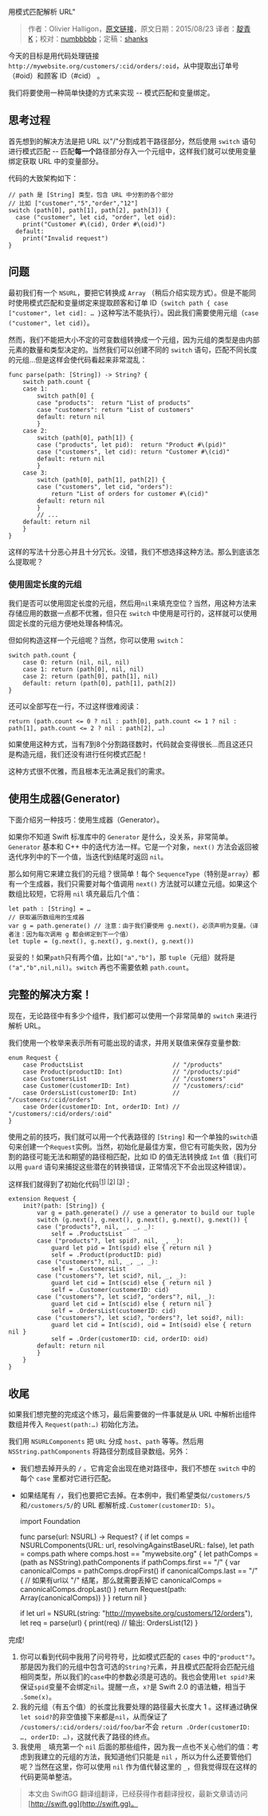 用模式匹配解析 URL"

> 作者：Olivier Halligon，[原文链接](http://alisoftware.github.io/swift/pattern-matching/2015/08/23/urls-and-pattern-matching/)，原文日期：2015/08/23
> 译者：[靛青K](http://blog.dianqk.org/)；校对：[numbbbbb](http://numbbbbb.com/)；定稿：[shanks](http://codebuild.me/)
  









今天的目标是用代码处理链接 `http://mywebsite.org/customers/:cid/orders/:oid`，从中提取出订单号（#oid）和顾客 ID（#cid） 。  

我们将要使用一种简单快捷的方式来实现 -- 模式匹配和变量绑定。 

   

## 思考过程

首先想到的解决方法是把 URL 以"/"分割成若干路径部分，然后使用 `switch` 语句进行模式匹配 -- 匹配**每一个**路径部分存入一个元组中，这样我们就可以使用变量绑定获取 URL 中的变量部分。   

代码的大致架构如下：    

    
    // path 是 [String] 类型，包含 URL 中分割的各个部分
    // 比如 ["customer","5","order","12"]
    switch (path[0], path[1], path[2], path[3]) {
      case ("customer", let cid, "order", let oid):
        print("Customer #\(cid), Order #\(oid)")
      default:
        print("Invalid request")
    }    

## 问题

最初我们有一个 `NSURL`，要把它转换成 `Array` （稍后介绍实现方式）。但是不能同时使用模式匹配和变量绑定来提取顾客和订单 ID（`switch path { case ["customer", let cid]: … }`这种写法不能执行）。因此我们需要使用元组（`case ("customer", let cid)`）。

然而，我们不能把大小不定的可变数组转换成一个元组，因为元组的类型是由内部元素的数量和类型决定的。当然我们可以创建不同的 `switch` 语句，匹配不同长度的元组…但是这样会使代码看起来非常混乱：   

    
    func parse(path: [String]) -> String? {
        switch path.count {
        case 1:
            switch path[0] {
            case "products":  return "List of products"
            case "customers": return "List of customers"
            default: return nil
            }
        case 2:
            switch (path[0], path[1]) {
            case ("products", let pid):  return "Product #\(pid)"
            case ("customers", let cid): return "Customer #\(cid)"
            default: return nil
            }
        case 3:
            switch (path[0], path[1], path[2]) {
            case ("customers", let cid, "orders"):
                return "List of orders for customer #\(cid)"
            default: return nil
            }
            // ...
        default: return nil
        }
    }    

这样的写法十分恶心并且十分冗长。没错，我们不想选择这种方法。那么到底该怎么提取呢？   

### 使用固定长度的元组   

我们是否可以使用固定长度的元组，然后用`nil`来填充空位？当然，用这种方法来存储应用的数据一点都不优雅，但只在 `switch` 中使用是可行的，这样就可以使用固定长度的元组方便地处理各种情况。   

但如何构造这样一个元组呢？当然，你可以使用 `switch`：    

    
    switch path.count {
        case 0: return (nil, nil, nil)
        case 1: return (path[0], nil, nil)
        case 2: return (path[0], path[1], nil)
        default: return (path[0], path[1], path[2])
    }   

还可以全部写在一行，不过这样很难阅读：   

    
    return (path.count <= 0 ? nil : path[0], path.count <= 1 ? nil : path[1], path.count <= 2 ? nil : path[2], …)   

如果使用这种方式，当有7到8个分割路径数时，代码就会变得很长…而且这还只是构造元组，我们还没有进行任何模式匹配！   

这种方式很不优雅，而且根本无法满足我们的需求。   

## 使用生成器(Generator)  

下面介绍另一种技巧：使用生成器（Generator）。

如果你不知道 Swift 标准库中的 `Generator` 是什么，没关系，非常简单。`Generator` 基本和 C++ 中的迭代方法一样。它是一个对象，`next()` 方法会返回被迭代序列中的下一个值，当迭代到结尾时返回 `nil`。   

那么如何用它来建立我们的元组？很简单！每个 `SequenceType`（特别是`array`）都有一个生成器，我们只需要对每个值调用 `next()` 方法就可以建立元组。如果这个数组比较短，它将用 `nil` 填充最后几个值：    

    
    let path : [String] = …
    // 获取遍历数组用的生成器
    var g = path.generate() // 注意：由于我们要使用 g.next()，必须声明为变量。（译者注：因为每次调用 g 都会绑定到下一个值）
    let tuple = (g.next(), g.next(), g.next(), g.next())   

妥妥的！如果`path`只有两个值，比如`["a","b"]`，那 `tuple`（元组）就将是`("a","b",nil,nil)`。`switch` 再也不需要依赖 `path.count`。

## 完整的解决方案！   

现在，无论路径中有多少个组件，我们都可以使用一个非常简单的 `switch` 来进行解析 URL。

我们使用一个枚举来表示所有可能出现的请求，并用关联值来保存变量参数:    

    
    enum Request {
        case ProductsList                         // "/products"
        case Product(productID: Int)              // "/products/:pid"
        case CustomersList                        // "/customers"
        case Customer(customerID: Int)            // "/customers/:cid"
        case OrdersList(customerID: Int)          // "/customers/:cid/orders"
        case Order(customerID: Int, orderID: Int) // "/customers/:cid/orders/:oid"
    }    

使用之前的技巧，我们就可以用一个代表路径的 `[String]` 和一个单独的`switch`语句来创建一个`Request`实例。当然，初始化是最佳方案，但它有可能失败，因为分割的路径可能无法和期望的路径相匹配，比如 ID 的值无法转换成 `Int` 值（我们可以用 `guard` 语句来捕捉这些潜在的转换错误，正常情况下不会出现这种错误）。    

这样我们就得到了初始化代码<sup>[[1]](#fn1) [[2]](#fn2) [[3]](#fn3)</sup>：    

    
    extension Request {
        init?(path: [String]) {
            var g = path.generate() // use a generator to build our tuple
            switch (g.next(), g.next(), g.next(), g.next(), g.next()) {
            case ("products"?, nil, _, _, _):
                self = .ProductsList
            case ("products"?, let spid?, nil, _, _):
                guard let pid = Int(spid) else { return nil }
                self = .Product(productID: pid)
            case ("customers"?, nil, _, _, _):
                self = .CustomersList
            case ("customers"?, let scid?, nil, _, _):
                guard let cid = Int(scid) else { return nil }
                self = .Customer(customerID: cid)
            case ("customers"?, let scid?, "orders"?, nil, _):
                guard let cid = Int(scid) else { return nil }
                self = .OrdersList(customerID: cid)
            case ("customers"?, let scid?, "orders"?, let soid?, nil):
                guard let cid = Int(scid), oid = Int(soid) else { return nil }
                self = .Order(customerID: cid, orderID: oid)
            default: return nil
            }
        }
    }     

## 收尾   

如果我们想完整的完成这个练习，最后需要做的一件事就是从 URL 
中解析出组件数组并传入 `Request(path:…)` 初始化方法。    

我们用 `NSURLComponents` 把 `URL` 分成 `host`、`path` 等等。然后用 `NSString.pathComponents` 将路径分割成目录数组。另外：   

* 我们想去掉开头的 `/` 。它肯定会出现在绝对路径中，我们不想在 `switch` 中的每个 `case` 里都对它进行匹配。
* 如果结尾有 `/`，我们也要把它去掉。在本例中，我们希望类似`/customers/5`和`/customers/5/`的 URL 都解析成`.Customer(customerID: 5)`。

    
    import Foundation
    
    func parse(url: NSURL) -> Request? {
        if let comps = NSURLComponents(URL: url, resolvingAgainstBaseURL: false),
            let path = comps.path where comps.host == "mywebsite.org"
        {
            let pathComps = (path as NSString).pathComponents
            if pathComps.first == "/" {
                var canonicalComps = pathComps.dropFirst()
                if canonicalComps.last == "/" {
                    // 如果有url以 "/" 结尾，那么就需要丢掉它
                    canonicalComps = canonicalComps.dropLast()
                }
                return Request(path: Array(canonicalComps))
            }
        }
        return nil
    }
    
    if let url = NSURL(string: "http://mywebsite.org/customers/12/orders"),
        let req = parse(url) {
        print(req) // 输出: OrdersList(12)
    }    

完成!


<a name="fn1"></a>
1. 你可以看到代码中我用了问号符号，比如模式匹配的 `cases` 中的`"product"?`。那是因为我们的元组中包含可选的`String?`元素，并且模式匹配将会匹配元组相同类型，所以我们的`case`中的参数必须是可选的。我也会使用`let spid?`来保证`spid`变量不会绑定`nil`。提醒一点，`x?`是 Swift 2.0 的语法糖，相当于 `.Some(x)`。        
<a name="fn2"></a>
2. 我的元组（有五个值）的长度比我要处理的路径最大长度大 1 。这样通过确保`let soid?`的非空值接下来都是`nil`，从而保证了 `/customers/:cid/orders/:oid/foo/bar`不会 `return .Order(customerID: …, orderID: …)`，这就代表了路径的终点。         
<a name="fn3"></a>
3. 我使用 `_` 填充第一个 `nil` 后面的那些组件，因为我一点也不关心他们的值：考虑到我建立的元组的方法，我知道他们只能是 `nil` ，所以为什么还要管他们呢？当然在这里，你可以使用 `nil` 作为值代替这里的 `_`，但我觉得现在这样的代码更简单整洁。      
> 本文由 SwiftGG 翻译组翻译，已经获得作者翻译授权，最新文章请访问 [http://swift.gg](http://swift.gg)。